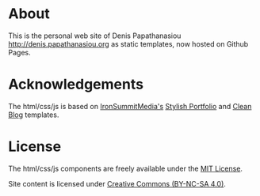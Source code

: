 # About

This is the personal web site of Denis Papathanasiou http://denis.papathanasiou.org as static templates, now hosted on Github Pages.

# Acknowledgements

The html/css/js is based on [IronSummitMedia's](https://github.com/IronSummitMedia/) [Stylish Portfolio](https://github.com/IronSummitMedia/startbootstrap-stylish-portfolio) and [Clean Blog](IronSummitMedia/startbootstrap-clean-blog) templates.

# License

The html/css/js components are freely available under the [MIT License](http://opensource.org/licenses/MIT).

Site content is licensed under [Creative Commons (BY-NC-SA 4.0)](http://creativecommons.org/licenses/by-nc-sa/4.0/).
